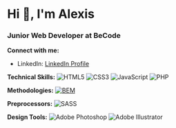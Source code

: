 # Hi 👋, I'm Alexis
### Junior Web Developer at BeCode

**Connect with me:**
- LinkedIn: [LinkedIn Profile](https://www.linkedin.com/in/alexis-petropoulos/)

**Technical Skills:**
![HTML5](https://img.shields.io/badge/-HTML5-%23E34F26?style=for-the-badge&logo=html5&logoColor=white)
![CSS3](https://img.shields.io/badge/-CSS3-%231572B6?style=for-the-badge&logo=css3&logoColor=white)
![JavaScript](https://img.shields.io/badge/-JavaScript-%23323330?style=for-the-badge&logo=javascript&logoColor=%23F7DF1E)
![PHP](https://img.shields.io/badge/-PHP-%23777BB4?style=for-the-badge&logo=php&logoColor=white)

**Methodologies:**
[![BEM](https://img.shields.io/badge/-BEM-%23F44336?style=flat)](http://getbem.com/)

**Preprocessors:**
![SASS](https://img.shields.io/badge/-SASS-hotpink?style=for-the-badge&logo=SASS&logoColor=white)

**Design Tools:**
![Adobe Photoshop](https://img.shields.io/badge/-Adobe%20Photoshop-%2331A8FF?style=for-the-badge&logo=adobe%20photoshop&logoColor=white)
![Adobe Illustrator](https://img.shields.io/badge/-Adobe%20Illustrator-%23FF9A00?style=for-the-badge&logo=adobe%20illustrator&logoColor=white)
